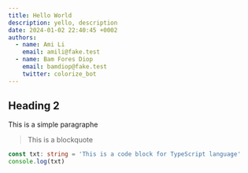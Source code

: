 ```yaml
---
title: Hello World
description: yello, description
date: 2024-01-02 22:40:45 +0002
authors:
  - name: Ami Li
    email: amili@fake.test
  - name: Bam Fores Diop
    email: bamdiop@fake.test
    twitter: colorize_bot
---
```


## Heading 2

This is a simple paragraphe

> This is a blockquote

```typescript
const txt: string = 'This is a code block for TypeScript language'
console.log(txt)
```
